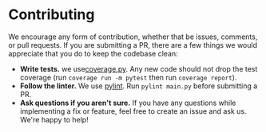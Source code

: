 # Contributing

We encourage any form of contribution, whether that be issues, comments, or pull requests. If you are submitting a PR, there are a few things we would appreciate that you do to keep the codebase clean:

* **Write tests.** we use[coverage.py](https://coverage.readthedocs.io/en/coverage-5.3/). Any new code should not drop the test coverage (run `coverage run -m pytest` then run `coverage report`).
* **Follow the linter.** We use [pylint](https://www.pylint.org/). Run `pylint main.py` before submitting a PR.
* **Ask questions if you aren't sure.** If you have any questions while implementing a fix or feature, feel free to create an issue and ask us. We're happy to help!
